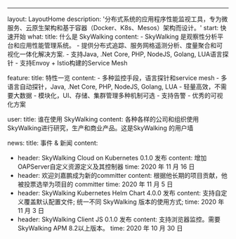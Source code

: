 ---
layout: LayoutHome
description: '分布式系统的应用程序性能监视工具，专为微服务、云原生架构和基于容器（Docker、K8s、Mesos）架构而设计。'
start: 快速开始
what:
  title: 什么是 SkyWalking
  content:
    - SkyWalking 是观察性分析平台和应用性能管理系统。
    - 提供分布式追踪、服务网格遥测分析、度量聚合和可视化一体化解决方案.
    - 支持Java, .Net Core, PHP, NodeJS, Golang, LUA语言探针
    - 支持Envoy + Istio构建的Service Mesh

feature:
  title: 特性一览
  content:
    - 多种监控手段，语言探针和service mesh
    - 多语言自动探针，Java, .Net Core, PHP, NodeJS, Golang, LUA
    - 轻量高效，不需要大数据
    - 模块化，UI、存储、集群管理多种机制可选
    - 支持告警
    - 优秀的可视化方案


user:
  title: 谁在使用 SkyWalking
  content: 各种各样的公司和组织使用SkyWalking进行研究，生产和商业产品。这是SkyWalking 的用户墙

news:
  title: 事件 & 新闻
  content:
  - header: SkyWalking Cloud on Kubernetes 0.1.0 发布
    content: 增加OAPServer自定义资源定义及其控制器
    time: 2020 年 11 月 16 日
  - header: 欢迎刘嘉鹏成为新的committer
    content: 根据他长期的项目贡献，他被投票选举为项目的 committer
    time: 2020 年 11 月 5 日
  - header: SkyWalking Kubernetes Helm Chart 4.0.0 发布
    content: 支持自定义覆盖默认配置文件; 统一不同 SkyWalking 版本的使用方式;
    time: 2020 年 11 月 3 日
  - header: SkyWalking Client JS 0.1.0 发布
    content: 支持浏览器监控。需要SkyWalking APM 8.2以上版本。
    time: 2020 年 10 月 30 日
